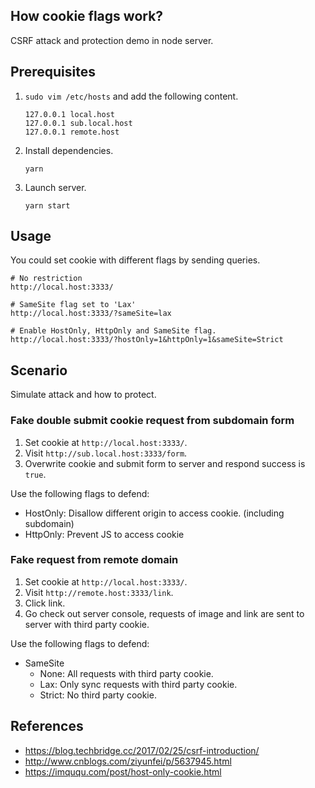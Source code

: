 How cookie flags work?
---

CSRF attack and protection demo in node server.

## Prerequisites

1. `sudo vim /etc/hosts` and add the following content.

    ```
    127.0.0.1 local.host
    127.0.0.1 sub.local.host
    127.0.0.1 remote.host
    ```

1. Install dependencies.

   ```
   yarn
   ```

1. Launch server.

   ```
   yarn start
   ```

## Usage

You could set cookie with different flags by sending queries.

```
# No restriction
http://local.host:3333/

# SameSite flag set to 'Lax'
http://local.host:3333/?sameSite=lax

# Enable HostOnly, HttpOnly and SameSite flag.
http://local.host:3333/?hostOnly=1&httpOnly=1&sameSite=Strict
```

## Scenario

Simulate attack and how to protect.

### Fake double submit cookie request from subdomain form

1. Set cookie at `http://local.host:3333/`.
1. Visit `http://sub.local.host:3333/form`.
1. Overwrite cookie and submit form to server and respond success is `true`.

Use the following flags to defend:

- HostOnly: Disallow different origin to access cookie. (including subdomain)
- HttpOnly: Prevent JS to access cookie

### Fake request from remote domain

1. Set cookie at `http://local.host:3333/`.
1. Visit `http://remote.host:3333/link`.
1. Click link.
1. Go check out server console, requests of image and link are sent to server with third party cookie.

Use the following flags to defend:

- SameSite
    - None: All requests with third party cookie.
    - Lax: Only sync requests with third party cookie.
    - Strict: No third party cookie.

## References

- https://blog.techbridge.cc/2017/02/25/csrf-introduction/
- http://www.cnblogs.com/ziyunfei/p/5637945.html
- https://imququ.com/post/host-only-cookie.html
